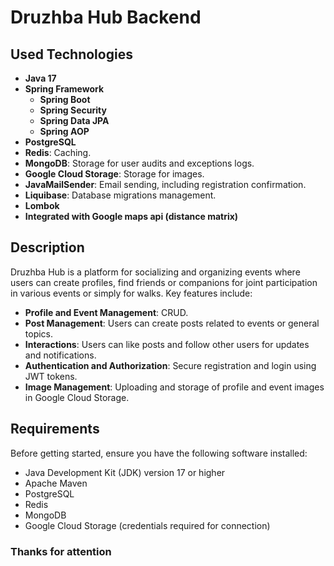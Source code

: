 # Druzhba Hub Backend

## Used Technologies

- **Java 17**
- **Spring Framework**
  - **Spring Boot**
  - **Spring Security**
  - **Spring Data JPA**
  - **Spring AOP**
- **PostgreSQL**
- **Redis**: Caching.
- **MongoDB**: Storage for user audits and exceptions logs.
- **Google Cloud Storage**: Storage for images.
- **JavaMailSender**: Email sending, including registration confirmation.
- **Liquibase**: Database migrations management.
- **Lombok**
- **Integrated with Google maps api (distance matrix)**
## Description

Druzhba Hub is a platform for socializing and organizing events where users can create profiles, find friends or companions for joint participation in various events or simply for walks. Key features include:

- **Profile and Event Management**: CRUD.
- **Post Management**: Users can create posts related to events or general topics.
- **Interactions**: Users can like posts and follow other users for updates and notifications.
- **Authentication and Authorization**: Secure registration and login using JWT tokens.
- **Image Management**: Uploading and storage of profile and event images in Google Cloud Storage.

## Requirements

Before getting started, ensure you have the following software installed:

- Java Development Kit (JDK) version 17 or higher
- Apache Maven
- PostgreSQL
- Redis
- MongoDB
- Google Cloud Storage (credentials required for connection)

### Thanks for attention
